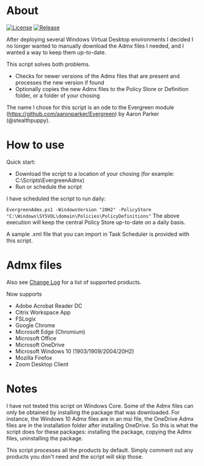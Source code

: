 # About

[![License][license-badge]][license]
[![Release][github-release-badge]][github-release]

After deploying several Windows Virtual Desktop environments I decided I no longer wanted to manually download the Admx files I needed, and I wanted a way to keep them up-to-date.

This script solves both problems.
* Checks for newer versions of the Admx files that are present and processes the new version if found
* Optionally copies the new Admx files to the Policy Store or Definition folder, or a folder of your chosing

The name I chose for this script is an ode to the Evergreen module (https://github.com/aaronparker/Evergreen) by Aaron Parker (@stealthpuppy).

# How to use

Quick start:
* Download the script to a location of your chosing (for example: C:\Scripts\EvergreenAdmx)
* Run or schedule the script

I have scheduled the script to run daily:

`
EvergreenAdmx.ps1 -WindowsVersion "20H2" -PolicyStore "C:\Windows\SYSVOL\domain\Policies\PolicyDefinitions"
`
The above execution will keep the central Policy Store up-to-date on a daily basis.

A sample .xml file that you can import in Task Scheduler is provided with this script.

# Admx files

Also see [Change Log](https://github.com/msfreaks/EvergreenAdmx/blob/main/CHANGELOG.md) for a list of supported products.

Now supports
* Adobe Acrobat Reader DC
* Citrix Workspace App
* FSLogix
* Google Chrome
* Microsoft Edge (Chromium)
* Microsoft Office
* Microsoft OneDrive
* Microsoft Windows 10 (1903/1909/2004/20H2)
* Mozilla Firefox
* Zoom Desktop Client

# Notes

I have not tested this script on Windows Core.
Some of the Admx files can only be obtained by installing the package that was downloaded. For instance, the Windows 10 Admx files are in an msi file, the OneDrive Admx files are in the installation folder after installing OneDrive.
So this is what the script does for these packages: installing the package, copying the Admx files, uninstalling the package.

This script processes all the products by default. Simply comment out any products you don't need and the script will skip those.


[github-release-badge]: https://img.shields.io/github/release/msfreaks/EvergreenAdmx.svg?style=flat-square
[github-release]: https://github.com/msfreaks/EvergreenAdmx/releases/latest
[license-badge]: https://img.shields.io/github/license/msfreaks/EvergreenAdmx.svg?style=flat-square
[license]: https://github.com/msfreaks/EvergreenAdmx/blob/master/LICENSE

